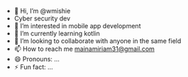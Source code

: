 - 👋 Hi, I’m @wmishie
- Cyber security dev
- 👀 I’m interested in mobile app development
- 🌱 I’m currently learning kotlin
- 💞️ I’m looking to collaborate with anyone in the same field
- 📫 How to reach me mainamiriam31@gmail.com
- 😄 Pronouns: ...
- ⚡ Fun fact: ...

<!---
wmishie/wmishie is a ✨ special ✨ repository because its `README.md` (this file) appears on your GitHub profile.
You can click the Preview link to take a look at your changes.
--->
